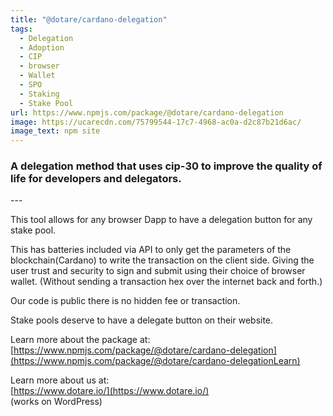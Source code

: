 ```yaml
---
title: "@dotare/cardano-delegation"
tags:
  - Delegation
  - Adoption
  - CIP
  - browser
  - Wallet
  - SPO
  - Staking
  - Stake Pool
url: https://www.npmjs.com/package/@dotare/cardano-delegation
image: https://ucarecdn.com/75799544-17c7-4968-ac0a-d2c87b21d6ac/
image_text: npm site
---
```


### A delegation method that uses cip-30 to improve the quality of life for developers and delegators.

\---

This tool allows for any browser Dapp to have a delegation button for any stake pool.

This has batteries included via API to only get the parameters of the blockchain(Cardano) to write the transaction on the client side. Giving the user trust and security to sign and submit using their choice of browser wallet. (Without sending a transaction hex over the internet back and forth.)

Our code is public there is no hidden fee or transaction.

Stake pools deserve to have a delegate button on their website.

Learn more about the package at:  
[https://www.npmjs.com/package/@dotare/cardano-delegation](https://www.npmjs.com/package/@dotare/cardano-delegationLearn)

Learn more about us at:  
[https://www.dotare.io/](https://www.dotare.io/)  
(works on WordPress)
